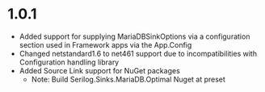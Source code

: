 # 1.0.1
* Added support for supplying MariaDBSinkOptions via a configuration section used in Framework apps via the App.Config
* Changed netstandard1.6 to net461 support due to incompatibilities with Configuration handling library
* Added Source Link support for NuGet packages
  * Note: Build Serilog.Sinks.MariaDB.Optimal Nuget at preset
